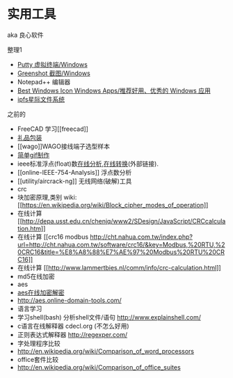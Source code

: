 # 实用工具

aka 良心软件

整理1

* [Putty 虚拟终端/Windows](https://www.putty.org/)
* [Greenshot 截图/Windows](http://getgreenshot.org/)
* Notepad++ 编辑器
* [Best Windows Icon Windows Apps/推荐好用、优秀的 Windows 应用](https://github.com/stackia/best-windows-apps)
* [ipfs星际文件系统](ipfs)

之前的

* FreeCAD 学习[[freecad]]
* [礼品包装](http://www.zhihu.com/question/23147527#answer-10580764)
* [[wago]]WAGO接线端子选型样本
* [简单gif制作](https://scottlinux.com/2011/07/31/create-animated-gif-in-linux-from-command-line/)
* ieee标准浮点(float)数[在线分析](http://babbage.cs.qc.cuny.edu/IEEE-754/),[在线转换](http://www.binaryconvert.com/)(外部链接).
* [[online-IEEE-754-Analysis]] 浮点数分析
* [[utility/aircrack-ng]] 无线网络(破解)工具
* crc
 * 块加密原理,类别 wiki: [[https://en.wikipedia.org/wiki/Block_cipher_modes_of_operation]]
 * 在线计算 [[http://depa.usst.edu.cn/chenjq/www2/SDesign/JavaScript/CRCcalculation.htm]]
 * 在线计算 [[crc16 modbus http://cht.nahua.com.tw/index.php?url=http://cht.nahua.com.tw/software/crc16/&key=Modbus,%20RTU,%20CRC16&title=%E8%A8%88%E7%AE%97%20Modbus%20RTU%20CRC16]]
 * 在线计算 [[http://www.lammertbies.nl/comm/info/crc-calculation.html]]
* md5在线加密
* aes
 * [aes在线加密解密](http://www.seacha.com/tools/aes.html?src=1&mode=CBC&keylen=128&key=0000000000123456&iv=0000000000123456&bpkcs=&session=IBJlcvyr1tJzgIxi4TFa&aes=a73479046ca18aae9e29a5e73e4aa3b0&encoding=hex&type=0)
 * http://aes.online-domain-tools.com/
* 语言学习
 * 学习shell(bash) 分析shell文件/语句 http://www.explainshell.com/
 * c语言在线解释器 cdecl.org (不怎么好用)
 * 正则表达式解释器 http://regexper.com/
* 字处理程序比较
 * http://en.wikipedia.org/wiki/Comparison_of_word_processors
* office套件比较
 * http://en.wikipedia.org/wiki/Comparison_of_office_suites